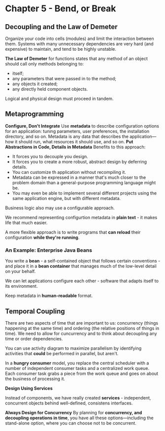 # Chapter 5 - Bend, or Break
## Decoupling and the Law of Demeter
Organize your code into cells (modules) and limit the interaction between them. Systems with many unnecessary dependencies are very hard (and expensive) to maintain, and tend to be highly unstable.

**The Law of Demeter** for functions states that any method of an object should call only methods belonging to:
- itself;
- any parameters that were passed in to the method;
- any objects it created;
- any directly held component objects.

Logical and physical design must proceed in tandem.

## Metaprogramming
**Configure, Don't Integrate**
Use __metadata__ to describe configuration options for an application: tuning parameters, user preferences, the  installation directory, and so on. Metadata is any data that describes the application—how it should run, what resources it should use, and so on. 
**Put Abstractions in Code, Details in Metadata**
Benefits to this approach:
- It forces you to decouple you design.
- It forces you to create a more robust, abstract design by deferring details.
- You can customize th application without recompiling it.
- Metadata can be expressed in a manner that's much closer to the problem domain than a general-purpose programming language might be.
- You may even be able to implement several different projects using the same application engine, but with different metadata.

Business logic also may use a configurable approach.

We recommend representing configurtion metadata in **plain text** - it makes life that much easier. 

A more flexible approach is to write programs that **can reload** their configuration **while they're running**.

### An Example: Enterprise Java Beans
You write a __bean__ - a self-contained object that follows certain conventions - and place it in a __bean container__ that manages much of the low-level detail on your behalf.

We can let applications configure each other - software that adapts itself to its environment.

Keep metadata in **human-readable** format.

## Temporal Coupling
There are two aspects of time that are important to us: concurrency (things happening at the same time) and ordering (the relative positions of things in time). We need to allow for cuncurrency and to think about decoupling any time or order dependencies.

You can use activity diagram to maximize parallelism by identifying activities that __could__ be performed in parallel, but aren't.

In a **hungry consumer** model, you replace the central scheduler with a number of independent consumer tasks and a centralized work queue. Each consumer task grabs a piece from the work queue and goes on about the business of processing it. 

**Design Using Services**

Instead of components, we have really created __services__ - independent, concurrent objects behind well-defined, consistens interfaces.

**Always Design for Concurrency**
By planning for **concurrency, and decoupling operations in time**, you have all these options—including the stand-alone option, where you can choose not to be concurrent.
